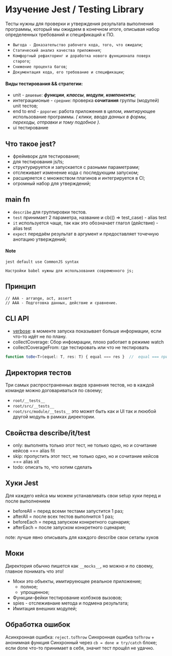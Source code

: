 # Изучение Jest / Testing Library

Тесты нужны для проверки и утверждения результата выполнения программы, который мы ожидаем в конечном итоге,
описывая набор определенных требований и спецификаций к ПО.

- `Выгода - Доказательство рабочего кода, того, что ожидали`;
- `Статический анализ качества приложения`;
- `Комфортный рефакторинг и доработка нового функционала поверх старого`;
- `Снижение процента багов`;
- `Документация кода, его требование и спецификации`;

#### Виды тестирования && стратегии:

- unit - `дешевые`: **_функции_**, **_классы_**, **_модули_**, **_компоненты_**;
- интеграциионые - `средние`: проверка **сочитания** группы (модулей) unit тестов;
- end to end - `дорогие`: работа приложения в целом, имитирующее использование программы. _( клики, ввода данных в
  формы, переходы, отправки и тому подобное )_.
- ui тестирование

## Что такое jest?

* фреймворк для тестирования;
* для тестирования js/ts;
* структурируется и запускается с разными параметрами;
* отслеживает изменение кода с последующим запуском;
* расширяется с множеством плагинов и интегрируется в CI;
* огромный набор для утверждений;

## main fn

- ```describe``` для группировки тестов.
- ```test``` принимает 2 параметра, название и cb(() => test_case) - alias test
- ```it``` используется чаще, так как это обозначает глагол (действие) - alias test
- ```expect``` передаём результат в аргумент и предоставляет точечную анотацию утверждений;

#### Note
```jest default use CommonJS syntax```

```Настройки babel нужны для использования современного js;```

## Принцип
```
// AAA - arrange, act, assert
// AAA - Подготовка данных, действие и сравнение.
```

## CLI API
- [verbose](https://jestjs.io/docs/cli#--verbose): в моменте запуска показывает больше информации, если что-то идёт не по плану.
- collectCoverage: Сбор инфомрации, плохо работает в режиме watch
- collectCoverageFrom: где тестировать или что не тестировать

```typescript
function toBe<T>(equel: T, res: T) { equal === res }  //  equal === примитив
``` 

## Директория тестов

Три самых распространенных видов хранения тестов, но в каждой команде можно договариваться по своему;

- ```root/__tests__```
- ```root/src/__tests__```
- ```root/src/module/__tests__``` это может быть как и UI так и лююбой другой модуль в рамках директории.

## Свойства describe/it/test

- only: выполнять только этот тест, не только одно, но и сочитание кейсов === alias fit
- skip: пропустить этот тест, не только одно, но и сочитание кейсов === alias xit
- todo: описать то, что хотим сделать

## Хуки Jest

Для каждего кейса мы можем устанавливать свои setup хуки перед и после выполнением
- beforeAll = перед всеми тестами запустится 1 раз;
- afterAll = после всех тестов выполнится 1 раз;
- beforeEach = перед запуском конкретного сценария;
- afterEach = после запуском конкретного сценария;

note: лучше явно описывать для каждого describe свои сетапы хуков

## Моки
Директория обычно пишется как ```__mocks__```, но можно и по своему, главное понимать что это!

- Моки это объекты, имитируеющее реальное приложение;
  - полное;
  - упрощенное;
- Функции-фейки тестирование колбэков вызовов;
- spies - отслеживнаие метода и подмена результата;
- Имитация внешних модулей;

## Обработка ошибок

Асинхронная ошибка: ```reject.toThrow```
Синхронная ошибка ```toThrow``` + анонимная функция
Синхронный через ```cb = done и try/catch``` блоке;
если done что-то принимает в себя, значит тест прощёл не удачно.

